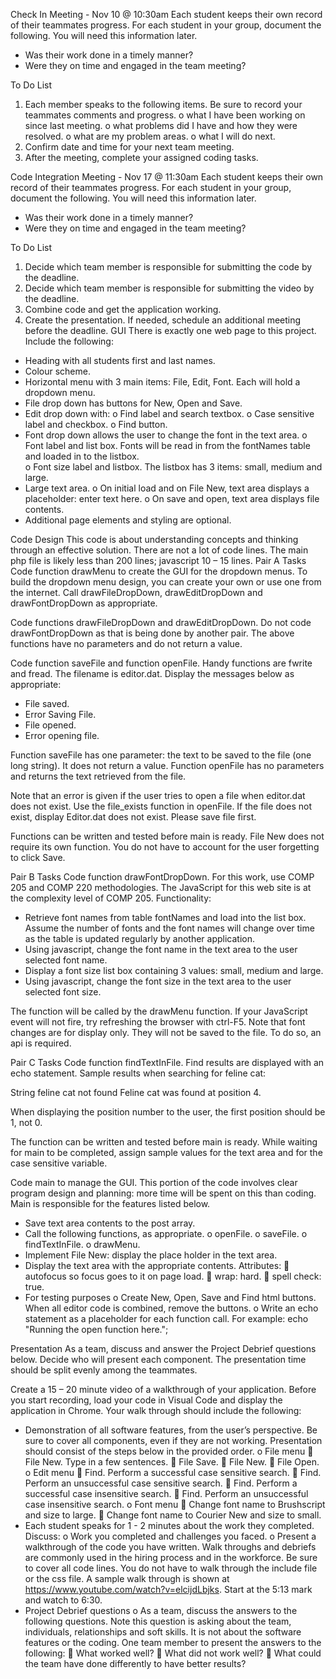 Check In Meeting - Nov 10 @ 10:30am
Each student keeps their own record of their teammates progress. For each student in your group, document the following. You will need this information later.
-	Was their work done in a timely manner? 
-	Were they on time and engaged in the team meeting? 

To Do List
1.	Each member speaks to the following items. Be sure to record your teammates comments and progress.
o	what I have been working on since last meeting.
o	what problems did I have and how they were resolved.
o	what are my problem areas.
o	what I will do next.
2.	Confirm date and time for your next team meeting. 
3.	After the meeting, complete your assigned coding tasks.

Code Integration Meeting - Nov 17 @ 11:30am
Each student keeps their own record of their teammates progress. For each student in your group, document the following. You will need this information later.
-	Was their work done in a timely manner? 
-	Were they on time and engaged in the team meeting?  

To Do List
1.	Decide which team member is responsible for submitting the code by the deadline.
2.	Decide which team member is responsible for submitting the video by the deadline.
3.	Combine code and get the application working. 
4.	Create the presentation. If needed, schedule an additional meeting before the deadline.
GUI
There is exactly one web page to this project. Include the following:
-	Heading with all students first and last names.
-	Colour scheme.
-	Horizontal menu with 3 main items: File, Edit, Font. Each will hold a dropdown menu.
-	File drop down has buttons for New, Open and Save.
-	Edit drop down with:
o	Find label and search textbox.
o	Case sensitive label and checkbox.
o	Find button.
-	Font drop down allows the user to change the font in the text area. 
o	Font label and list box. Fonts will be read in from the fontNames table and loaded in to the listbox.  
o	Font size label and listbox. The listbox has 3 items: small, medium and large. 
-	Large text area. 
o	On initial load and on File New, text area displays a placeholder: enter text here.
o	On save and open, text area displays file contents. 
-	Additional page elements and styling are optional.
 
Code Design
This code is about understanding concepts and thinking through an effective solution. There are not a lot of code lines. The main php file is likely less than 200 lines; javascript 10 – 15 lines.
Pair A Tasks 
Code function drawMenu to create the GUI for the dropdown menus. To build the dropdown menu design, you can create your own or use one from the internet. Call drawFileDropDown, drawEditDropDown and drawFontDropDown as appropriate. 

Code functions drawFileDropDown and drawEditDropDown. Do not code drawFontDropDown as that is being done by another pair. The above functions have no parameters and do not return a value.

Code function saveFile and function openFile. Handy functions are fwrite and fread. The filename is editor.dat. Display the messages below as appropriate:
-	File saved.
-	Error Saving File.
-	File opened.
-	Error opening file. 

Function saveFile has one parameter: the text to be saved to the file (one long string). It does not return a value. Function openFile has no parameters and returns the text retrieved from the file.

Note that an error is given if the user tries to open a file when editor.dat does not exist. Use the file_exists function in openFile. If the file does not exist, display Editor.dat does not exist. Please save file first. 

Functions can be written and tested before main is ready. File New does not require its own function. You do not have to account for the user forgetting to click Save.

Pair B Tasks
Code function drawFontDropDown. For this work, use COMP 205 and COMP 220 methodologies. The JavaScript for this web site is at the complexity level of COMP 205. Functionality:
-	Retrieve font names from table fontNames and load into the list box. Assume the number of fonts and the font names will change over time as the table is updated regularly by another application. 
-	Using javascript, change the font name in the text area to the user selected font name.
-	Display a font size list box containing 3 values: small, medium and large.
-	Using javascript, change the font size in the text area to the user selected font size.

The function will be called by the drawMenu function. If your JavaScript event will not fire, try refreshing the browser with ctrl-F5. Note that font changes are for display only. They will not be saved to the file. To do so, an api is required. 

Pair C Tasks
Code function findTextInFile. Find results are displayed with an echo statement. Sample results when searching for feline cat: 

String feline cat not found
Feline cat was found at position 4. 

When displaying the position number to the user, the first position should be 1, not 0.

The function can be written and tested before main is ready. While waiting for main to be completed, assign sample values for the text area and for the case sensitive variable.

Code main to manage the GUI. This portion of the code involves clear program design and planning: more time will be spent on this than coding. Main is responsible for the features listed below.  
-	Save text area contents to the post array.  
-	Call the following functions, as appropriate. 
o	openFile. 
o	saveFile. 
o	findTextInFile.
o	drawMenu.
-	Implement File New: display the place holder in the text area. 
-	Display the text area with the appropriate contents. Attributes:
	autofocus so focus goes to it on page load.
	wrap: hard.
	spell check: true.
-	For testing purposes
o	Create New, Open, Save and Find html buttons. When all editor code is combined, remove the buttons. 
o	Write an echo statement as a placeholder for each function call. For example:
echo "Running the open function here.";




Presentation
As a team, discuss and answer the Project Debrief questions below. Decide who will present each component. The presentation time should be split evenly among the teammates. 

Create a 15 – 20 minute video of a walkthrough of your application. Before you start recording, load your code in Visual Code and display the application in Chrome. Your walk through should include the following:
-	Demonstration of all software features, from the user’s perspective. Be sure to cover all components, even if they are not working. Presentation should consist of the steps below in the provided order.
o	File menu
	File New. Type in a few sentences. 
	File Save.
	File New.
	File Open.
o	Edit menu
	Find. Perform a successful case sensitive search.
	Find. Perform an unsuccessful case sensitive search.
	Find. Perform a successful case insensitive search.
	Find. Perform an unsuccessful case insensitive search.
o	Font menu
	Change font name to Brushscript and size to large.
	Change font name to Courier New and size to small.
-	Each student speaks for 1 - 2 minutes about the work they completed. Discuss:
o	Work you completed and challenges you faced.
o	Present a walkthrough of the code you have written. Walk throughs and debriefs are commonly used in the hiring process and in the workforce. Be sure to cover all code lines. You do not have to walk through the include file or the css file. A sample walk through is shown at https://www.youtube.com/watch?v=elcijdLbjks. Start at the 5:13 mark and watch to 6:30.
-	Project Debrief questions
o	As a team, discuss the answers to the following questions. Note this question is asking about the team, individuals, relationships and soft skills. It is not about the software features or the coding. One team member to present the answers to the following:
	What worked well?
	What did not work well?
	What could the team have done differently to have better results? 

